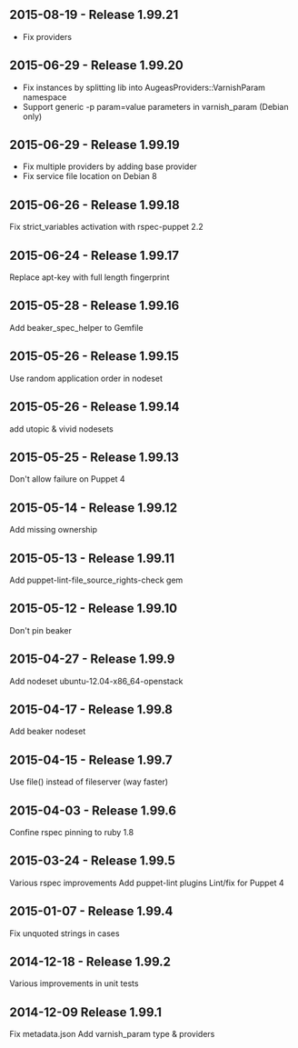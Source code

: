 ## 2015-08-19 - Release 1.99.21

- Fix providers

## 2015-06-29 - Release 1.99.20

- Fix instances by splitting lib
  into AugeasProviders::VarnishParam namespace
- Support generic -p param=value parameters in varnish_param (Debian only)

## 2015-06-29 - Release 1.99.19

- Fix multiple providers by adding base provider
- Fix service file location on Debian 8

## 2015-06-26 - Release 1.99.18

Fix strict_variables activation with rspec-puppet 2.2

## 2015-06-24 - Release 1.99.17

Replace apt-key with full length fingerprint

## 2015-05-28 - Release 1.99.16

Add beaker_spec_helper to Gemfile

## 2015-05-26 - Release 1.99.15

Use random application order in nodeset

## 2015-05-26 - Release 1.99.14

add utopic & vivid nodesets

## 2015-05-25 - Release 1.99.13

Don't allow failure on Puppet 4

## 2015-05-14 - Release 1.99.12

Add missing ownership

## 2015-05-13 - Release 1.99.11

Add puppet-lint-file_source_rights-check gem

## 2015-05-12 - Release 1.99.10

Don't pin beaker

## 2015-04-27 - Release 1.99.9

Add nodeset ubuntu-12.04-x86_64-openstack

## 2015-04-17 - Release 1.99.8

Add beaker nodeset

## 2015-04-15 - Release 1.99.7

Use file() instead of fileserver (way faster)

## 2015-04-03 - Release 1.99.6

Confine rspec pinning to ruby 1.8

## 2015-03-24 - Release 1.99.5

Various rspec improvements
Add puppet-lint plugins
Lint/fix for Puppet 4

## 2015-01-07 - Release 1.99.4

Fix unquoted strings in cases

## 2014-12-18 - Release 1.99.2

Various improvements in unit tests

## 2014-12-09 Release 1.99.1

Fix metadata.json
Add varnish_param type & providers
